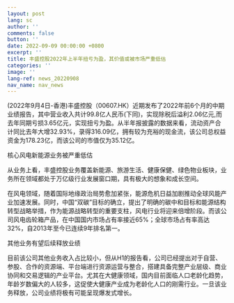 ```yaml
---
layout: post
lang: sc
author: ''
comments: false
button: ''
date: 2022-09-09 00:00:00 +0800
excerpt: ''
title: 丰盛控股2022年上半年扭亏为盈，其价值或被市场严重低估
categories: ''
image: ''
lang-ref: news_20220908
nav_name: nav_news
---
```


(2022年9月4日-香港)丰盛控股（00607.HK）近期发布了2022年前6个月的中期业绩报告，其中营业收入共计99.8亿人民币(下同)，实现除税后溢利2.06亿元,而去年同期亏损3.65亿元，实现扭亏为盈。从半年报披露的数据来看，流动资产合计同比去年大增32.93%，录得316.09亿，拥有较为充裕的现金流，该公司总权益资金为178.23亿，而该公司的市值仅为35.12亿。

核心风电新能源业务被严重低估

从业务上看，丰盛控股业务覆盖新能源、旅游生活、健康保健、绿色物业板块，业务所在领域都处于万亿级行业发展窗口期，具有极大的想象和成长空间。

在风电领域，随着国际地缘政治局势愈加紧张，能源危机日益加剧推动全球风能产业加速发展。同时，中国“双碳”目标的确立，提出了明确的碳中和目标和能源结构转型战略举措，作为能源战略转型的重要支柱，风电行业将迎来倍增阶段。而该公司风电齿轮箱产品，在中国国内市场占有率接近65%；全球市场占有率高达32%，自2013年至今已连续9年排名第一。

其他业务有望后续释放业绩

目前该公司其他业务收入占比较小，但从H1的报告看，公司已经提出对于自营、参股、合作的资源端、平台端进行资源运营与整合，搭建具备完整产业层级、商业协同和交易逻辑的产业平台。尤其在大健康领域，国内目前面临人口老龄化趋势，年龄岁数偏大的人较多，这促使大健康产业成为老龄化人口的刚需行业。一旦该业务释放，公司业绩将极有可能呈现爆发式增长。